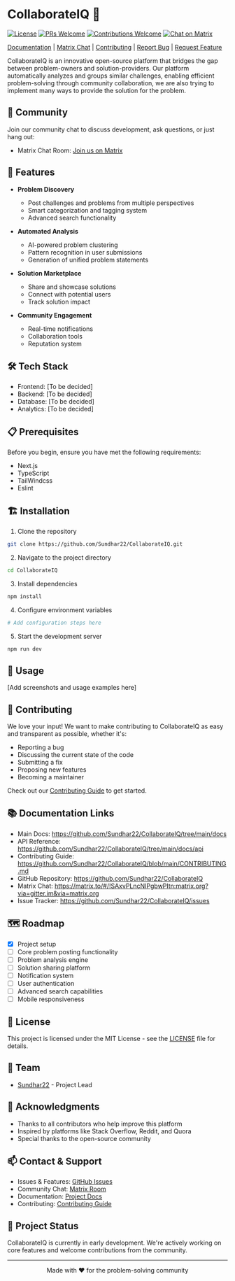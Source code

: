 
# CollaborateIQ 🤝

[![License](https://img.shields.io/badge/license-MIT-blue.svg)](https://opensource.org/licenses/MIT)
[![PRs Welcome](https://img.shields.io/badge/PRs-welcome-brightgreen.svg)](http://makeapullrequest.com)
[![Contributions Welcome](https://img.shields.io/badge/contributions-welcome-brightgreen.svg?style=flat)](https://github.com/Sundhar22/CollaborateIQ/issues)
[![Chat on Matrix](https://img.shields.io/badge/chat-on%20matrix-blue)](https://matrix.to/#/!SAxvPLncNIPgbwPItn:matrix.org?via=gitter.im&via=matrix.org)

[Documentation](https://github.com/Sundhar22/CollaborateIQ/docs) | 
[Matrix Chat](https://matrix.to/#/!SAxvPLncNIPgbwPItn:matrix.org?via=gitter.im&via=matrix.org) | 
[Contributing](https://github.com/Sundhar22/CollaborateIQ/blob/main/CONTRIBUTING.md) | 
[Report Bug](https://github.com/Sundhar22/CollaborateIQ/issues/new?template=bug_report.md) | 
[Request Feature](https://github.com/Sundhar22/CollaborateIQ/issues/new?template=feature_request.md)

CollaborateIQ is an innovative open-source platform that bridges the gap between problem-owners and solution-providers. Our platform automatically analyzes and groups similar challenges, enabling efficient problem-solving through community collaboration, we are also trying to implement many ways to provide the solution for the problem.

## 💬 Community

Join our community chat to discuss development, ask questions, or just hang out:

- Matrix Chat Room: [Join us on Matrix](https://matrix.to/#/!SAxvPLncNIPgbwPItn:matrix.org?via=gitter.im&via=matrix.org)

## 🚀 Features

- **Problem Discovery**
  - Post challenges and problems from multiple perspectives
  - Smart categorization and tagging system
  - Advanced search functionality

- **Automated Analysis**
  - AI-powered problem clustering
  - Pattern recognition in user submissions
  - Generation of unified problem statements

- **Solution Marketplace**
  - Share and showcase solutions
  - Connect with potential users
  - Track solution impact

- **Community Engagement**
  - Real-time notifications
  - Collaboration tools
  - Reputation system

## 🛠️ Tech Stack

- Frontend: [To be decided]
- Backend: [To be decided]
- Database: [To be decided]
- Analytics: [To be decided]

## 📋 Prerequisites

Before you begin, ensure you have met the following requirements:
* Next.js
* TypeScript
* TailWindcss
* Eslint
  

## 🏗️ Installation

1. Clone the repository
```bash
git clone https://github.com/Sundhar22/CollaborateIQ.git
```

2. Navigate to the project directory
```bash
cd CollaborateIQ
```

3. Install dependencies
```bash
npm install
```

4. Configure environment variables
```bash
# Add configuration steps here
```

5. Start the development server
```bash
npm run dev

```

## 🎯 Usage

[Add screenshots and usage examples here]

## 🤝 Contributing

We love your input! We want to make contributing to CollaborateIQ as easy and transparent as possible, whether it's:

- Reporting a bug
- Discussing the current state of the code
- Submitting a fix
- Proposing new features
- Becoming a maintainer

Check out our [Contributing Guide](CONTRIBUTING.md) to get started.


## 📚 Documentation Links

- Main Docs: https://github.com/Sundhar22/CollaborateIQ/tree/main/docs
- API Reference: https://github.com/Sundhar22/CollaborateIQ/tree/main/docs/api
- Contributing Guide: https://github.com/Sundhar22/CollaborateIQ/blob/main/CONTRIBUTING.md
- GitHub Repository: https://github.com/Sundhar22/CollaborateIQ
- Matrix Chat: https://matrix.to/#/!SAxvPLncNIPgbwPItn:matrix.org?via=gitter.im&via=matrix.org
- Issue Tracker: https://github.com/Sundhar22/CollaborateIQ/issues



## 🗺️ Roadmap

- [x] Project setup
- [ ] Core problem posting functionality
- [ ] Problem analysis engine
- [ ] Solution sharing platform
- [ ] Notification system
- [ ] User authentication
- [ ] Advanced search capabilities
- [ ] Mobile responsiveness

## 📜 License

This project is licensed under the MIT License - see the [LICENSE](LICENSE) file for details.

## 👥 Team

- [Sundhar22](https://github.com/Sundhar22) - Project Lead



## 🌟 Acknowledgments

- Thanks to all contributors who help improve this platform
- Inspired by platforms like Stack Overflow, Reddit, and Quora
- Special thanks to the open-source community

## 📫 Contact & Support

- Issues & Features: [GitHub Issues](https://github.com/Sundhar22/CollaborateIQ/issues)
- Community Chat: [Matrix Room](https://matrix.to/#/!SAxvPLncNIPgbwPItn:matrix.org?via=gitter.im&via=matrix.org)
- Documentation: [Project Docs](https://sundhar22.github.io/CollaborateIQ/)
- Contributing: [Contributing Guide](https://github.com/Sundhar22/CollaborateIQ/blob/main/CONTRIBUTING.md)

## 🔮 Project Status

CollaborateIQ is currently in early development. We're actively working on core features and welcome contributions from the community.

---

<p align="center">Made with ❤️ for the problem-solving community</p>
